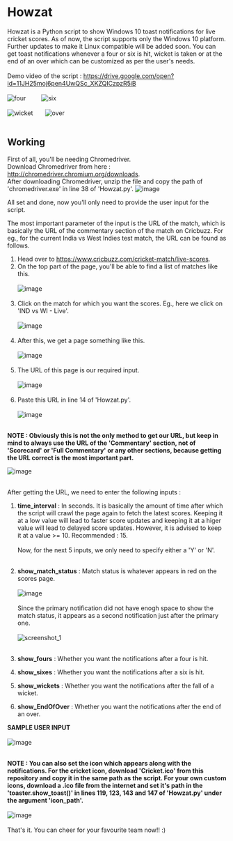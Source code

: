 # Howzat
Howzat is a Python script to show Windows 10 toast notifications for live cricket scores. As of now, the script supports only the Windows 10 platform. Further updates to make it Linux compatible will be added soon.
You can get toast notifications whenever a four or six is hit, wicket is taken or at the end of an over which can be customized as per the user's needs. <br /><br />
Demo video of the script : https://drive.google.com/open?id=11JH25moj6pen4UwQSc_XKZQICzpzR5iB <br /><br />
![four](https://user-images.githubusercontent.com/29803330/46859573-b75c5f80-ce2b-11e8-8d24-830ac8b2f9c6.jpg) &nbsp; &nbsp; &nbsp; &nbsp;
![six](https://user-images.githubusercontent.com/29803330/46859575-b9beb980-ce2b-11e8-8818-5a0117cb528e.jpg) <br /><br />
![wicket](https://user-images.githubusercontent.com/29803330/46859577-bc211380-ce2b-11e8-88e4-359d3881c9ad.png) &nbsp; &nbsp; &nbsp;
![over](https://user-images.githubusercontent.com/29803330/46859582-be836d80-ce2b-11e8-9538-c7903e717837.jpg) <br /><br />


## Working

First of all, you'll be needing Chromedriver. <br />
Download Chromedriver from here : http://chromedriver.chromium.org/downloads. <br />
After downloading Chromedriver, unzip the file and copy the path of 'chromedriver.exe' in line 38 of 'Howzat.py'.
![image](https://user-images.githubusercontent.com/29803330/46860319-ce03b600-ce2d-11e8-8baf-760ab0e6e521.png)

All set and done, now you'll only need to provide the user input for the script.

The most important parameter of the input is the URL of the match, which is basically the URL of the commentary section of the match on Cricbuzz. For eg., for the current India vs West Indies test match, the URL can be found as follows.
1. Head over to https://www.cricbuzz.com/cricket-match/live-scores.
2. On the top part of the page, you'll be able to find a list of matches like this. <br /> <br />
![image](https://user-images.githubusercontent.com/29803330/46862332-3fddfe80-ce32-11e8-810e-4d7ca49f3520.png) <br /> <br />
3. Click on the match for which you want the scores. Eg., here we click on 'IND vs WI - Live'. <br /> <br />
![image](https://user-images.githubusercontent.com/29803330/46862734-2be6cc80-ce33-11e8-857b-c07ce5251ae6.png) <br /> <br />
4. After this, we get a page something like this. <br /> <br />
![image](https://user-images.githubusercontent.com/29803330/46862843-6ea8a480-ce33-11e8-86a8-73b2d625406f.png) <br /> <br />
5. The URL of this page is our required input. <br /> <br />
![image](https://user-images.githubusercontent.com/29803330/46862947-bc251180-ce33-11e8-8b5b-858a930b8731.png) <br /> <br />
6. Paste this URL in line 14 of 'Howzat.py'. <br /> <br />
![image](https://user-images.githubusercontent.com/29803330/46863091-1920c780-ce34-11e8-96bb-ea38e44349b7.png) <br /> <br />

**NOTE : Obviously this is not the only method to get our URL, but keep in mind to always use the URL of the 'Commentary' section, not of 'Scorecard' or 'Full Commentary' or any other sections, because getting the URL correct is the most important part.**

![image](https://user-images.githubusercontent.com/29803330/46863347-d3b0ca00-ce34-11e8-935d-4e8d854b44ae.png) <br /> <br />

After getting the URL, we need to enter the following inputs :
1. **time_interval** : In seconds. It is basically the amount of time after which the script will crawl the page again to fetch the latest scores. Keeping it at a low value will lead to faster score updates and keeping it at a higer value will lead to delayed score updates. However, it is advised to keep it at a value >= 10. Recommended : 15. <br /> <br />
Now, for the next 5 inputs, we only need to specify either a 'Y' or 'N'. <br /> <br />
2. **show_match_status** : Match status is whatever appears in red on the scores page. <br /> <br />
![image](https://user-images.githubusercontent.com/29803330/46863840-2343c580-ce36-11e8-83e2-9edb52e936f3.png) <br /> <br />
Since the primary notification did not have enogh space to show the match status, it appears as a second notification just after the primary one. <br /> <br />
![screenshot_1](https://user-images.githubusercontent.com/29803330/46863950-83d30280-ce36-11e8-927b-85c1a897b38e.jpg) <br /> <br />

3. **show_fours** : Whether you want the notifications after a four is hit.
4. **show_sixes** : Whether you want the notifications after a six is hit.
5. **show_wickets** : Whether you want the notifications after the fall of a wicket.
6. **show_EndOfOver** : Whether you want the notifications after the end of an over.

**SAMPLE USER INPUT** <br /> <br />
![image](https://user-images.githubusercontent.com/29803330/46864572-70289b80-ce38-11e8-97ea-948523ba773e.png) <br /> <br />

**NOTE : You can also set the icon which appears along with the notifications. For the cricket icon, download 'Cricket.ico' from this repository and copy it in the same path as the script. For your own custom icons, download a .ico file from the internet and set it's path in the 'toaster.show_toast()' in lines 119, 123, 143 and 147 of 'Howzat.py' under the argument 'icon_path'.** <br /> <br />
![image](https://user-images.githubusercontent.com/29803330/46865320-c1398f00-ce3a-11e8-8e6e-374ad72eb8c6.png) <br /> <br />
That's it. You can cheer for your favourite team now!! :)
